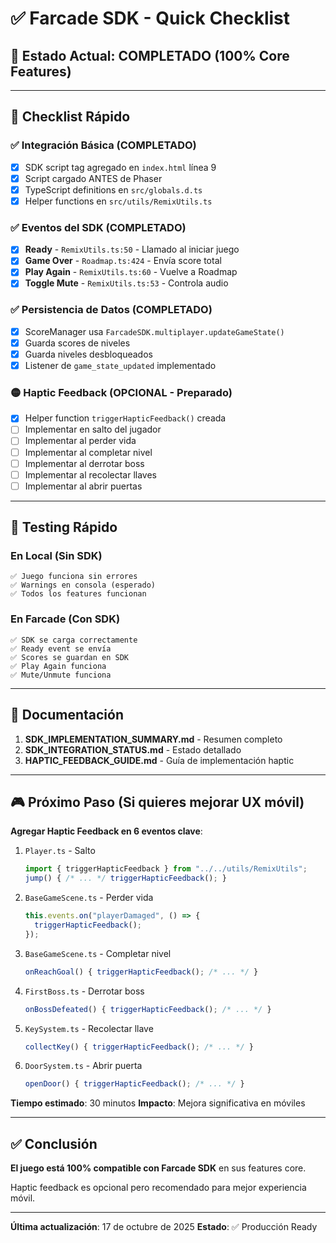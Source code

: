 # ✅ Farcade SDK - Quick Checklist

## 🎯 Estado Actual: COMPLETADO (100% Core Features)

---

## 📝 Checklist Rápido

### ✅ Integración Básica (COMPLETADO)

- [x] SDK script tag agregado en `index.html` línea 9
- [x] Script cargado ANTES de Phaser
- [x] TypeScript definitions en `src/globals.d.ts`
- [x] Helper functions en `src/utils/RemixUtils.ts`

### ✅ Eventos del SDK (COMPLETADO)

- [x] **Ready** - `RemixUtils.ts:50` - Llamado al iniciar juego
- [x] **Game Over** - `Roadmap.ts:424` - Envía score total
- [x] **Play Again** - `RemixUtils.ts:60` - Vuelve a Roadmap
- [x] **Toggle Mute** - `RemixUtils.ts:53` - Controla audio

### ✅ Persistencia de Datos (COMPLETADO)

- [x] ScoreManager usa `FarcadeSDK.multiplayer.updateGameState()`
- [x] Guarda scores de niveles
- [x] Guarda niveles desbloqueados
- [x] Listener de `game_state_updated` implementado

### 🟡 Haptic Feedback (OPCIONAL - Preparado)

- [x] Helper function `triggerHapticFeedback()` creada
- [ ] Implementar en salto del jugador
- [ ] Implementar al perder vida
- [ ] Implementar al completar nivel
- [ ] Implementar al derrotar boss
- [ ] Implementar al recolectar llaves
- [ ] Implementar al abrir puertas

---

## 🚀 Testing Rápido

### En Local (Sin SDK)

```
✅ Juego funciona sin errores
✅ Warnings en consola (esperado)
✅ Todos los features funcionan
```

### En Farcade (Con SDK)

```
✅ SDK se carga correctamente
✅ Ready event se envía
✅ Scores se guardan en SDK
✅ Play Again funciona
✅ Mute/Unmute funciona
```

---

## 📄 Documentación

1. **SDK_IMPLEMENTATION_SUMMARY.md** - Resumen completo
2. **SDK_INTEGRATION_STATUS.md** - Estado detallado
3. **HAPTIC_FEEDBACK_GUIDE.md** - Guía de implementación haptic

---

## 🎮 Próximo Paso (Si quieres mejorar UX móvil)

**Agregar Haptic Feedback en 6 eventos clave**:

1. `Player.ts` - Salto

   ```typescript
   import { triggerHapticFeedback } from "../../utils/RemixUtils";
   jump() { /* ... */ triggerHapticFeedback(); }
   ```

2. `BaseGameScene.ts` - Perder vida

   ```typescript
   this.events.on("playerDamaged", () => {
     triggerHapticFeedback();
   });
   ```

3. `BaseGameScene.ts` - Completar nivel

   ```typescript
   onReachGoal() { triggerHapticFeedback(); /* ... */ }
   ```

4. `FirstBoss.ts` - Derrotar boss

   ```typescript
   onBossDefeated() { triggerHapticFeedback(); /* ... */ }
   ```

5. `KeySystem.ts` - Recolectar llave

   ```typescript
   collectKey() { triggerHapticFeedback(); /* ... */ }
   ```

6. `DoorSystem.ts` - Abrir puerta
   ```typescript
   openDoor() { triggerHapticFeedback(); /* ... */ }
   ```

**Tiempo estimado**: 30 minutos
**Impacto**: Mejora significativa en móviles

---

## ✅ Conclusión

**El juego está 100% compatible con Farcade SDK** en sus features core.

Haptic feedback es opcional pero recomendado para mejor experiencia móvil.

---

**Última actualización**: 17 de octubre de 2025
**Estado**: ✅ Producción Ready
